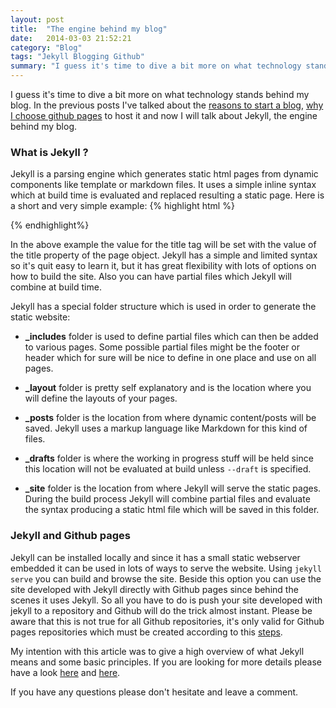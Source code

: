 ```yaml
---
layout: post
title:  "The engine behind my blog"
date:   2014-03-03 21:52:21
category: "Blog"
tags: "Jekyll Blogging Github"
summary: "I guess it's time to dive a bit more on what technology stands behind my blog. In the previous posts I've talked about the reasons to start a blog, why I choose github pages to host it and now I will talk about Jekyll, the engine behind my blog."
---
```


<p class="dropcap">I guess it's time to dive a bit more on what technology stands behind my blog. In the previous posts I've talked about the <a href="http://www.romuluscrisan.com/blog/2014/02/23/why-a-blog.html">reasons to start a blog</a>, <a href="http://www.romuluscrisan.com/blog/2014/02/24/why-i-choose-github-pages.html">why I choose github pages</a> to host it and now I will talk about Jekyll, the engine behind my blog.</p>

### What is Jekyll ? ###

Jekyll is a parsing engine which generates static html pages from dynamic components like template or markdown files. It uses a simple inline syntax which at build time is evaluated and replaced resulting a static page. Here is a short and very simple example:
{% highlight html %}
<meta http-equiv="Content-type" content="text/html; charset=utf-8" />
<title>{{ "{{ page.title " }}}}</title>
{% endhighlight%}

In the above example the value for the title tag will be set with the value of the title property of the page object. Jekyll has a simple and limited syntax so it's quit easy to learn it, but it has great flexibility with lots of options on how to build the site. Also you can have partial files which Jekyll will combine at build time.

Jekyll has a special folder structure which is used in order to generate the static website:

- **_includes** folder is used to define partial files which can then be added to various pages. Some possible partial files might be the footer or header which for sure will be nice to define in one place and use on all pages.

- **_layout** folder is pretty self explanatory and is the location where you will define the layouts of your pages.

- **_posts** folder is the location from where dynamic content/posts will be saved. Jekyll uses a markup language like Markdown for this kind of files.

- **_drafts** folder is where the working in progress stuff will be held since this location will not be evaluated at build unless `--draft` is specified.

- **_site** folder is the location from where Jekyll will serve the static pages. During the build process Jekyll will combine partial files and evaluate the syntax producing a static html file which will be saved in this folder.

### Jekyll and Github pages ###

Jekyll can be installed locally and since it has a small static webserver embedded it can be used in lots of ways to serve the website. Using `jekyll serve` you can build and browse the site. Beside this option you can use the site developed with Jekyll directly with Github pages since behind the scenes it uses Jekyll. So all you have to do is push your site developed with jekyll to a repository and Github will do the trick almost instant. Please be aware that this is not true for all Github repositories, it's only valid for Github pages repositories which must be created according to this [steps](http://pages.github.com/).  


My intention with this article was to give a high overview of what Jekyll means and some basic principles. If you are looking for more details please have a look [here](http://jekyllrb.com/) and [here](http://jekyllbootstrap.com/lessons/jekyll-introduction.html).

If you have any questions please don't hesitate and leave a comment.

